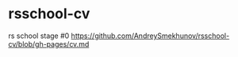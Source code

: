# rsschool-cv
rs school stage #0
https://github.com/AndreySmekhunov/rsschool-cv/blob/gh-pages/cv.md
